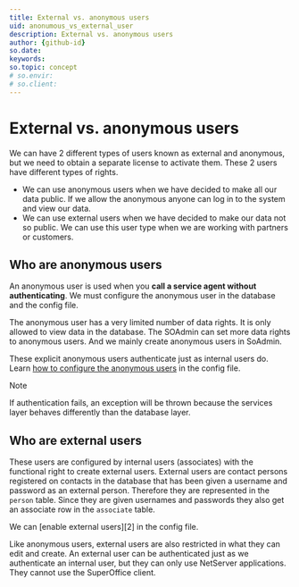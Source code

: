 ```yaml
---
title: External vs. anonymous users
uid: anonumous_vs_external_user
description: External vs. anonymous users
author: {github-id}
so.date:
keywords:
so.topic: concept
# so.envir:
# so.client:
---
```


# External vs. anonymous users

We can have 2 different types of users known as external and anonymous, but we need to obtain a separate license to activate them. These 2 users have different types of rights.

* We can use anonymous users when we have decided to make all our data public. If we allow the anonymous anyone can log in to the system and view our data.
* We can use external users when we have decided to make our data not so public. We can use this user type when we are working with partners or customers.

## Who are anonymous users

An anonymous user is used when you **call a service agent without authenticating**. We must configure the anonymous user in the database and the config file.

The anonymous user has a very limited number of data rights. It is only allowed to view data in the database. The SOAdmin can set more data rights to anonymous users. And we mainly create anonymous users in SoAdmin.

These explicit anonymous users authenticate just as internal users do. Learn [how to configure the anonymous users][1] in the config file.

> [!NOTE]
> If authentication fails, an exception will be thrown because the services layer behaves differently than the database layer.

## Who are external users

These users are configured by internal users (associates) with the functional right to create external users. External users are contact persons registered on contacts in the database that has been given a username and password as an external person. Therefore they are represented in the `person` table. Since they are given usernames and passwords they also get an associate row in the `associate` table.

We can [enable external users][2] in the config file.

Like anonymous users, external users are also restricted in what they can edit and create. An external user can be authenticated just as we authenticate an internal user, but they can only use NetServer applications. They cannot use the SuperOffice client.

<!-- Referenced links -->
[1]: config-anonymous-user.md
[1]: config-external-user.md

